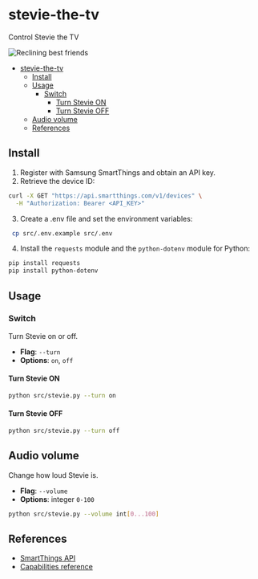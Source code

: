 # stevie-the-tv

Control Stevie the TV

![Reclining best friends](https://i.giphy.com/media/v1.Y2lkPTc5MGI3NjExZjB6dzN4dnM2Z3FsZGVpNGl5NGJ1Mm00NXRrb3F4OGZ2ZHFxdGZrcyZlcD12MV9pbnRlcm5hbF9naWZfYnlfaWQmY3Q9Zw/r728rYRDDKzp6/giphy.gif)

- [stevie-the-tv](#stevie-the-tv)
  - [Install](#install)
  - [Usage](#usage)
    - [Switch](#switch)
      - [Turn Stevie ON](#turn-stevie-on)
      - [Turn Stevie OFF](#turn-stevie-off)
  - [Audio volume](#audio-volume)
  - [References](#references)

## Install

1. Register with Samsung SmartThings and obtain an API key.
2. Retrieve the device ID:

```sh
curl -X GET "https://api.smartthings.com/v1/devices" \
  -H "Authorization: Bearer <API_KEY>"
```

3. Create a .env file and set the environment variables:

```sh
 cp src/.env.example src/.env
```

4. Install the `requests` module and the `python-dotenv` module for Python:

```sh
pip install requests
pip install python-dotenv
```

## Usage

### Switch

Turn Stevie on or off.

- **Flag**: `--turn`
- **Options**: `on`, `off`

#### Turn Stevie ON

```sh
python src/stevie.py --turn on
```

#### Turn Stevie OFF

```sh
python src/stevie.py --turn off
```

## Audio volume

Change how loud Stevie is.

- **Flag**: `--volume`
- **Options**: integer `0-100`

```sh
python src/stevie.py --volume int[0...100]
```

## References

- [SmartThings API](https://developer.smartthings.com/docs/api/public)
- [Capabilities reference](https://developer.smartthings.com/docs/devices/capabilities/capabilities-reference)
